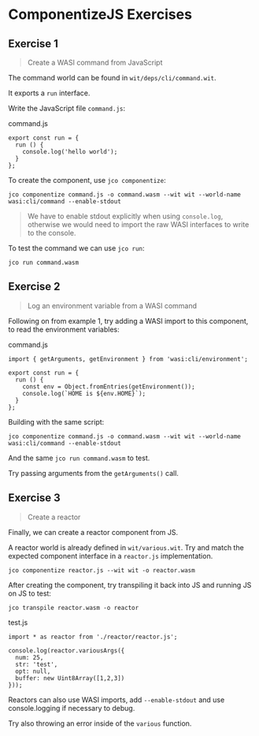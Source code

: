 # ComponentizeJS Exercises

## Exercise 1

> Create a WASI command from JavaScript

The command world can be found in `wit/deps/cli/command.wit`.

It exports a `run` interface.

Write the JavaScript file `command.js`:

command.js
```
export const run = {
  run () {
    console.log('hello world');
  }
};
```

To create the component, use `jco componentize`:

```
jco componentize command.js -o command.wasm --wit wit --world-name wasi:cli/command --enable-stdout
```

> We have to enable stdout explicitly when using `console.log`, otherwise we would need to import the raw WASI interfaces to write to the console.

To test the command we can use `jco run`:

```
jco run command.wasm
```

## Exercise 2

> Log an environment variable from a WASI command

Following on from example 1, try adding a WASI import to this component, to read the environment variables:

command.js
```
import { getArguments, getEnvironment } from 'wasi:cli/environment';

export const run = {
  run () {
    const env = Object.fromEntries(getEnvironment());
    console.log(`HOME is ${env.HOME}`);
  }
};
```

Building with the same script:

```
jco componentize command.js -o command.wasm --wit wit --world-name wasi:cli/command --enable-stdout
```

And the same `jco run command.wasm` to test.

Try passing arguments from the `getArguments()` call.

## Exercise 3

> Create a reactor

Finally, we can create a reactor component from JS.

A reactor world is already defined in `wit/various.wit`. Try and match the expected component interface in a `reactor.js` implementation.

```
jco componentize reactor.js --wit wit -o reactor.wasm
```

After creating the component, try transpiling it back into JS and running JS on JS to test:

```
jco transpile reactor.wasm -o reactor
```

test.js
```
import * as reactor from './reactor/reactor.js';

console.log(reactor.variousArgs({
  num: 25,
  str: 'test',
  opt: null,
  buffer: new Uint8Array([1,2,3])
}));
```

Reactors can also use WASI imports, add `--enable-stdout` and use console.logging if necessary to debug.

Try also throwing an error inside of the `various` function.
